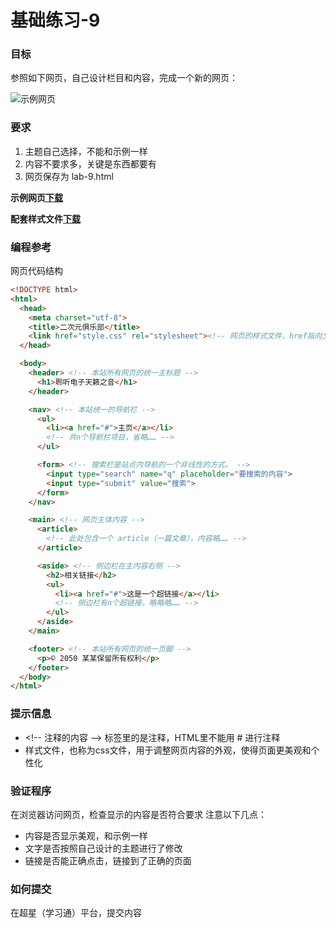 # 基础练习-9

### 目标
参照如下网页，自己设计栏目和内容，完成一个新的网页：

![示例网页](https://uinx1983.github.io/img/lab9-sample.png)

### 要求
1. 主题自己选择，不能和示例一样
2. 内容不要求多，关键是东西都要有
3. 网页保存为 lab-9.html

**示例网页[下载](https://uinx1983.github.io/python/lab/lab-sample.html)**

**配套样式文件[下载](https://uinx1983.github.io/python/lab/style.css)**

### 编程参考
网页代码结构
```html
<!DOCTYPE html>
<html>
  <head>
    <meta charset="utf-8">
    <title>二次元俱乐部</title>
    <link href="style.css" rel="stylesheet"><!-- 网页的样式文件，href指向文件路径 -->
  </head>

  <body>
    <header> <!-- 本站所有网页的统一主标题 -->
      <h1>聆听电子天籁之音</h1>
    </header>

    <nav> <!-- 本站统一的导航栏 -->
      <ul>
        <li><a href="#">主页</a></li>
        <!-- 共n个导航栏项目，省略…… -->
      </ul>

      <form> <!-- 搜索栏是站点内导航的一个非线性的方式。 -->
        <input type="search" name="q" placeholder="要搜索的内容">
        <input type="submit" value="搜索">
      </form>
    </nav>

    <main> <!-- 网页主体内容 -->
      <article>
        <!-- 此处包含一个 article（一篇文章），内容略…… -->
      </article>

      <aside> <!-- 侧边栏在主内容右侧 -->
        <h2>相关链接</h2>
        <ul>
          <li><a href="#">这是一个超链接</a></li>
          <!-- 侧边栏有n个超链接，略略略…… -->
        </ul>
      </aside>
    </main>

    <footer> <!-- 本站所有网页的统一页脚 -->
      <p>© 2050 某某保留所有权利</p>
    </footer>
  </body>
</html>

```

### 提示信息
- \<\!\-\- 注释的内容 \-\-\> 标签里的是注释，HTML里不能用 # 进行注释
- 样式文件，也称为css文件，用于调整网页内容的外观，使得页面更美观和个性化

### 验证程序
在浏览器访问网页，检查显示的内容是否符合要求
注意以下几点：
- 内容是否显示美观，和示例一样
- 文字是否按照自己设计的主题进行了修改
- 链接是否能正确点击，链接到了正确的页面

### 如何提交
在超星（学习通）平台，提交内容